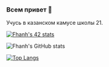 ### Всем привет 👋
Учусь в казанском камусе школы 21.

[![Fhanh's 42 stats](https://badge42.herokuapp.com/api/stats/fhanh?privacyEmail=true)](https://github.com/JaeSeoKim/badge42)

![Fhanh's GitHub stats](https://github-readme-stats.vercel.app/api?username=Fhanh&show_icons=true&title_color=949494&icon_color=444444&text_color=ffffff&bg_color=64fbe3,3febcf,2cd5ba,1ab89f,0ba58c)

[![Top Langs](https://github-readme-stats.vercel.app/api/top-langs/?username=Fhanh&layout=compact&&title_color=949494&icon_color=444444&text_color=ffffff&bg_color=64fbe3,3febcf,2cd5ba,1ab89f,0ba58c)](https://github.com/anuraghazra/github-readme-stats)
